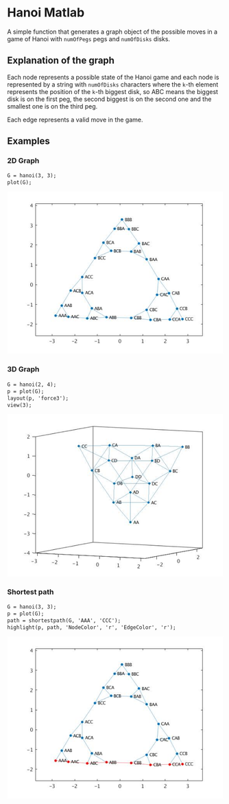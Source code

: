# Hanoi Matlab

A simple function that generates a graph object of the possible moves in a game of Hanoi with `numOfPegs` pegs and `numOfDisks` disks.

## Explanation of the graph
Each node represents a possible state of the Hanoi game and each node is represented by a string with `numOfDisks` characters where the `k`-th element represents the position of the `k`-th biggest disk, so ABC means the biggest disk is on the first peg, the second biggest is on the second one and the smallest one is on the third peg.

Each edge represents a valid move in the game.

## Examples

### 2D Graph
```
G = hanoi(3, 3);
plot(G);
```

![3_3.jpg](images/3_3.jpg)

### 3D Graph
```
G = hanoi(2, 4);
p = plot(G);
layout(p, 'force3');
view(3);
```

![2_4_3d.jpg](images/2_4_3d.jpg)

### Shortest path
```
G = hanoi(3, 3);
p = plot(G);
path = shortestpath(G, 'AAA', 'CCC');
highlight(p, path, 'NodeColor', 'r', 'EdgeColor', 'r');
```

![3_3_shortest.jpg](images/3_3_shortest.jpg)
